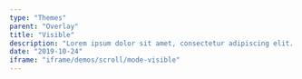 ```yaml
---
type: "Themes"
parent: "Overlay"
title: "Visible"
description: "Lorem ipsum dolor sit amet, consectetur adipiscing elit. Nunc tempus laoreet leo sit amet iaculis."
date: "2019-10-24"
iframe: "iframe/demos/scroll/mode-visible"
---
```


